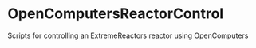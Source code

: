 # OpenComputersReactorControl
Scripts for controlling an ExtremeReactors reactor using OpenComputers
